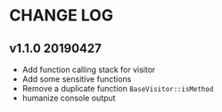 # CHANGE LOG

## v1.1.0 20190427

- Add function calling stack for visitor
- Add some sensitive functions 
- Remove a duplicate function `BaseVisitor::isMethod`
- humanize console output